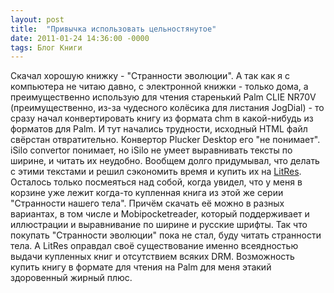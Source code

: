 ```yaml
---
layout: post
title:  "Привычка использовать цельностянутое"
date: 2011-01-24 14:36:00 -0000
tags: Блог Книги
---
```


Скачал хорошую книжку - "Странности эволюции". А так как я с компьютера не читаю давно, с электронной книжки - только дома, а преимущественно использую для чтения старенький Palm CLIE NR70V (преимущественно, из-за чудесного колёсика для листания JogDial) - то сразу начал конвертировать книгу из формата chm в какой-нибудь из форматов для Palm. И тут начались трудности, исходный HTML файл свёрстан отвратительно. Конвертор Plucker Desktop его "не понимает". iSilo convertor понимает, но iSilo не умеет выравнивать тексты по ширине, и читать их неудобно. Вообщем долго придумывал, что делать с этими текстами и решил сэкономить время и купить их на [LitRes](http://www.litres.ru). Осталось только посмеяться над собой, когда увидел, что у меня в корзине уже лежит когда-то купленная книга из этой же серии "Странности нашего тела". Причём скачать её можно в разных вариантах, в том числе и Mobipocketreader, который поддерживает и иллюстрации и выравнивание по ширине и русские шрифты. Так что покупать "Странности эволюции" пока не стал, буду читать странности тела. А LitRes оправдал своё существование именно всеядностью выдачи купленных книг и отсутствием всяких DRM. Возможность купить книгу в формате для чтения на Palm для меня этакий здоровенный жирный плюс.
